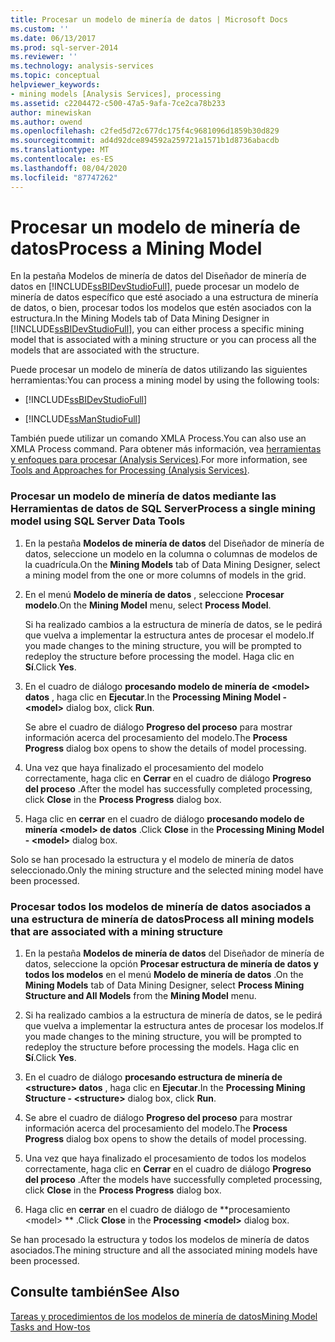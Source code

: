 ```yaml
---
title: Procesar un modelo de minería de datos | Microsoft Docs
ms.custom: ''
ms.date: 06/13/2017
ms.prod: sql-server-2014
ms.reviewer: ''
ms.technology: analysis-services
ms.topic: conceptual
helpviewer_keywords:
- mining models [Analysis Services], processing
ms.assetid: c2204472-c500-47a5-9afa-7ce2ca78b233
author: minewiskan
ms.author: owend
ms.openlocfilehash: c2fed5d72c677dc175f4c9681096d1859b30d829
ms.sourcegitcommit: ad4d92dce894592a259721a1571b1d8736abacdb
ms.translationtype: MT
ms.contentlocale: es-ES
ms.lasthandoff: 08/04/2020
ms.locfileid: "87747262"
---
```

# <a name="process-a-mining-model"></a><span data-ttu-id="2ae15-102">Procesar un modelo de minería de datos</span><span class="sxs-lookup"><span data-stu-id="2ae15-102">Process a Mining Model</span></span>
  <span data-ttu-id="2ae15-103">En la pestaña Modelos de minería de datos del Diseñador de minería de datos en [!INCLUDE[ssBIDevStudioFull](../../includes/ssbidevstudiofull-md.md)], puede procesar un modelo de minería de datos específico que esté asociado a una estructura de minería de datos, o bien, procesar todos los modelos que estén asociados con la estructura.</span><span class="sxs-lookup"><span data-stu-id="2ae15-103">In the Mining Models tab of Data Mining Designer in [!INCLUDE[ssBIDevStudioFull](../../includes/ssbidevstudiofull-md.md)], you can either process a specific mining model that is associated with a mining structure or you can process all the models that are associated with the structure.</span></span>  
  
 <span data-ttu-id="2ae15-104">Puede procesar un modelo de minería de datos utilizando las siguientes herramientas:</span><span class="sxs-lookup"><span data-stu-id="2ae15-104">You can process a mining model by using the following tools:</span></span>  
  
-   [!INCLUDE[ssBIDevStudioFull](../../includes/ssbidevstudiofull-md.md)]  
  
-   [!INCLUDE[ssManStudioFull](../../includes/ssmanstudiofull-md.md)]  
  
 <span data-ttu-id="2ae15-105">También puede utilizar un comando XMLA Process.</span><span class="sxs-lookup"><span data-stu-id="2ae15-105">You can also use an XMLA Process command.</span></span> <span data-ttu-id="2ae15-106">Para obtener más información, vea [herramientas y enfoques para procesar &#40;Analysis Services&#41;](../multidimensional-models/tools-and-approaches-for-processing-analysis-services.md).</span><span class="sxs-lookup"><span data-stu-id="2ae15-106">For more information, see  [Tools and Approaches for Processing &#40;Analysis Services&#41;](../multidimensional-models/tools-and-approaches-for-processing-analysis-services.md).</span></span>  
  
### <a name="process-a-single-mining-model-using-sql-server-data-tools"></a><span data-ttu-id="2ae15-107">Procesar un modelo de minería de datos mediante las Herramientas de datos de SQL Server</span><span class="sxs-lookup"><span data-stu-id="2ae15-107">Process a single mining model using SQL Server Data Tools</span></span>  
  
1.  <span data-ttu-id="2ae15-108">En la pestaña **Modelos de minería de datos** del Diseñador de minería de datos, seleccione un modelo en la columna o columnas de modelos de la cuadrícula.</span><span class="sxs-lookup"><span data-stu-id="2ae15-108">On the **Mining Models** tab of Data Mining Designer, select a mining model from the one or more columns of models in the grid.</span></span>  
  
2.  <span data-ttu-id="2ae15-109">En el menú **Modelo de minería de datos** , seleccione **Procesar modelo**.</span><span class="sxs-lookup"><span data-stu-id="2ae15-109">On the **Mining Model** menu, select **Process Model**.</span></span>  
  
     <span data-ttu-id="2ae15-110">Si ha realizado cambios a la estructura de minería de datos, se le pedirá que vuelva a implementar la estructura antes de procesar el modelo.</span><span class="sxs-lookup"><span data-stu-id="2ae15-110">If you made changes to the mining structure, you will be prompted to redeploy the structure before processing the model.</span></span> <span data-ttu-id="2ae15-111">Haga clic en **Sí**.</span><span class="sxs-lookup"><span data-stu-id="2ae15-111">Click **Yes**.</span></span>  
  
3.  <span data-ttu-id="2ae15-112">En el cuadro de diálogo **procesando modelo de minería de \<model> datos** , haga clic en **Ejecutar**.</span><span class="sxs-lookup"><span data-stu-id="2ae15-112">In the **Processing Mining Model - \<model>** dialog box, click **Run**.</span></span>  
  
     <span data-ttu-id="2ae15-113">Se abre el cuadro de diálogo **Progreso del proceso** para mostrar información acerca del procesamiento del modelo.</span><span class="sxs-lookup"><span data-stu-id="2ae15-113">The **Process Progress** dialog box opens to show the details of model processing.</span></span>  
  
4.  <span data-ttu-id="2ae15-114">Una vez que haya finalizado el procesamiento del modelo correctamente, haga clic en **Cerrar** en el cuadro de diálogo **Progreso del proceso** .</span><span class="sxs-lookup"><span data-stu-id="2ae15-114">After the model has successfully completed processing, click **Close** in the **Process Progress** dialog box.</span></span>  
  
5.  <span data-ttu-id="2ae15-115">Haga clic en **cerrar** en el cuadro de diálogo **procesando modelo de minería \<model> de datos** .</span><span class="sxs-lookup"><span data-stu-id="2ae15-115">Click **Close** in the **Processing Mining Model - \<model>** dialog box.</span></span>  
  
 <span data-ttu-id="2ae15-116">Solo se han procesado la estructura y el modelo de minería de datos seleccionado.</span><span class="sxs-lookup"><span data-stu-id="2ae15-116">Only the mining structure and the selected mining model have been processed.</span></span>  
  
### <a name="process-all-mining-models-that-are-associated-with-a-mining-structure"></a><span data-ttu-id="2ae15-117">Procesar todos los modelos de minería de datos asociados a una estructura de minería de datos</span><span class="sxs-lookup"><span data-stu-id="2ae15-117">Process all mining models that are associated with a mining structure</span></span>  
  
1.  <span data-ttu-id="2ae15-118">En la pestaña **Modelos de minería de datos** del Diseñador de minería de datos, seleccione la opción **Procesar estructura de minería de datos y todos los modelos** en el menú **Modelo de minería de datos** .</span><span class="sxs-lookup"><span data-stu-id="2ae15-118">On the **Mining Models** tab of Data Mining Designer, select **Process Mining Structure and All Models** from the **Mining Model** menu.</span></span>  
  
2.  <span data-ttu-id="2ae15-119">Si ha realizado cambios a la estructura de minería de datos, se le pedirá que vuelva a implementar la estructura antes de procesar los modelos.</span><span class="sxs-lookup"><span data-stu-id="2ae15-119">If you made changes to the mining structure, you will be prompted to redeploy the structure before processing the models.</span></span> <span data-ttu-id="2ae15-120">Haga clic en **Sí**.</span><span class="sxs-lookup"><span data-stu-id="2ae15-120">Click **Yes**.</span></span>  
  
3.  <span data-ttu-id="2ae15-121">En el cuadro de diálogo **procesando estructura de minería de \<structure> datos** , haga clic en **Ejecutar**.</span><span class="sxs-lookup"><span data-stu-id="2ae15-121">In the **Processing Mining Structure - \<structure>** dialog box, click **Run**.</span></span>  
  
4.  <span data-ttu-id="2ae15-122">Se abre el cuadro de diálogo **Progreso del proceso** para mostrar información acerca del procesamiento del modelo.</span><span class="sxs-lookup"><span data-stu-id="2ae15-122">The **Process Progress** dialog box opens to show the details of model processing.</span></span>  
  
5.  <span data-ttu-id="2ae15-123">Una vez que haya finalizado el procesamiento de todos los modelos correctamente, haga clic en **Cerrar** en el cuadro de diálogo **Progreso del proceso** .</span><span class="sxs-lookup"><span data-stu-id="2ae15-123">After the models have successfully completed processing, click **Close** in the **Process Progress** dialog box.</span></span>  
  
6.  <span data-ttu-id="2ae15-124">Haga clic en **cerrar** en el cuadro de diálogo de \*\*procesamiento \<model> \*\* .</span><span class="sxs-lookup"><span data-stu-id="2ae15-124">Click **Close** in the **Processing \<model>** dialog box.</span></span>  
  
 <span data-ttu-id="2ae15-125">Se han procesado la estructura y todos los modelos de minería de datos asociados.</span><span class="sxs-lookup"><span data-stu-id="2ae15-125">The mining structure and all the associated mining models have been processed.</span></span>  
  
## <a name="see-also"></a><span data-ttu-id="2ae15-126">Consulte también</span><span class="sxs-lookup"><span data-stu-id="2ae15-126">See Also</span></span>  
 [<span data-ttu-id="2ae15-127">Tareas y procedimientos de los modelos de minería de datos</span><span class="sxs-lookup"><span data-stu-id="2ae15-127">Mining Model Tasks and How-tos</span></span>](mining-model-tasks-and-how-tos.md)  
  
  
